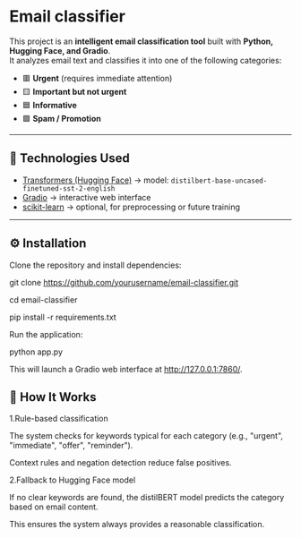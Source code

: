# Email classifier

This project is an **intelligent email classification tool** built with **Python, Hugging Face, and Gradio**.  
It analyzes email text and classifies it into one of the following categories:

- 🟥 **Urgent** (requires immediate attention)  
- 🟨 **Important but not urgent**  
- 🟦 **Informative**  
- 🟩 **Spam / Promotion**  

---

## 🚀 Technologies Used
- [Transformers (Hugging Face)](https://huggingface.co/transformers/) → model: `distilbert-base-uncased-finetuned-sst-2-english`  
- [Gradio](https://gradio.app/) → interactive web interface  
- [scikit-learn](https://scikit-learn.org/) → optional, for preprocessing or future training  

---

## ⚙️ Installation

Clone the repository and install dependencies:

git clone https://github.com/yourusername/email-classifier.git

cd email-classifier

pip install -r requirements.txt

Run the application:

python app.py

This will launch a Gradio web interface at http://127.0.0.1:7860/.

## 🧠 How It Works
1.Rule-based classification

The system checks for keywords typical for each category (e.g., "urgent", "immediate", "offer", "reminder").

Context rules and negation detection reduce false positives.

2.Fallback to Hugging Face model

If no clear keywords are found, the distilBERT model predicts the category based on email content.

This ensures the system always provides a reasonable classification.

